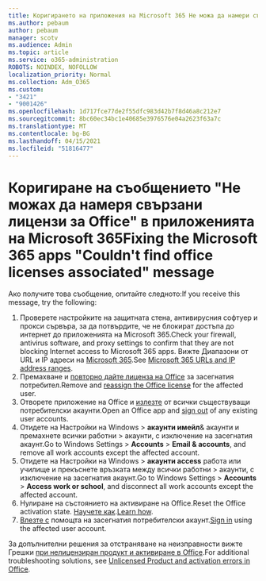 ```yaml
---
title: Коригирането на приложения на Microsoft 365 Не можа да намери съобщение, свързано с лицензи за Office
ms.author: pebaum
author: pebaum
manager: scotv
ms.audience: Admin
ms.topic: article
ms.service: o365-administration
ROBOTS: NOINDEX, NOFOLLOW
localization_priority: Normal
ms.collection: Adm_O365
ms.custom:
- "3421"
- "9001426"
ms.openlocfilehash: 1d717fce77de2f55dfc983d42b7f8d46a8c212e7
ms.sourcegitcommit: 8bc60ec34bc1e40685e3976576e04a2623f63a7c
ms.translationtype: MT
ms.contentlocale: bg-BG
ms.lasthandoff: 04/15/2021
ms.locfileid: "51816477"
---
```

# <a name="fixing-the-microsoft-365-apps-couldnt-find-office-licenses-associated-message"></a><span data-ttu-id="1518b-102">Коригиране на съобщението "Не можах да намеря свързани лицензи за Office" в приложенията на Microsoft 365</span><span class="sxs-lookup"><span data-stu-id="1518b-102">Fixing the Microsoft 365 apps "Couldn't find office licenses associated" message</span></span>

<span data-ttu-id="1518b-103">Ако получите това съобщение, опитайте следното:</span><span class="sxs-lookup"><span data-stu-id="1518b-103">If you receive this message, try the following:</span></span>

1. <span data-ttu-id="1518b-104">Проверете настройките на защитната стена, антивирусния софтуер и прокси сървъра, за да потвърдите, че не блокират достъпа до интернет до приложенията на Microsoft 365.</span><span class="sxs-lookup"><span data-stu-id="1518b-104">Check your firewall, antivirus software, and proxy settings to confirm that they are not blocking Internet access to Microsoft 365 apps.</span></span> <span data-ttu-id="1518b-105">Вижте Диапазони от URL и IP адреси на [Microsoft 365](https://docs.microsoft.com/office365/enterprise/urls-and-ip-address-ranges).</span><span class="sxs-lookup"><span data-stu-id="1518b-105">See [Microsoft 365 URLs and IP address ranges](https://docs.microsoft.com/office365/enterprise/urls-and-ip-address-ranges).</span></span>
2. <span data-ttu-id="1518b-106">Премахване и [повторно дайте лиценза на Office](https://docs.microsoft.com/microsoft-365/admin/manage/assign-licenses-to-users) за засегнатия потребител.</span><span class="sxs-lookup"><span data-stu-id="1518b-106">Remove and [reassign the Office license](https://docs.microsoft.com/microsoft-365/admin/manage/assign-licenses-to-users) for the affected user.</span></span> 
3. <span data-ttu-id="1518b-107">Отворете приложение на Office и [излезте](https://support.office.com/article/5a20dc11-47e9-4b6f-945d-478cb6d92071) от всички съществуващи потребителски акаунти.</span><span class="sxs-lookup"><span data-stu-id="1518b-107">Open an Office app and [sign out](https://support.office.com/article/5a20dc11-47e9-4b6f-945d-478cb6d92071) of any existing user accounts.</span></span>
4. <span data-ttu-id="1518b-108">Отидете на Настройки на Windows > **акаунти имейл**& акаунти и премахнете всички работни  >  акаунти, с изключение на засегнатия акаунт.</span><span class="sxs-lookup"><span data-stu-id="1518b-108">Go to Windows Settings > **Accounts** > **Email & accounts**, and remove all work accounts except the affected account.</span></span>
5. <span data-ttu-id="1518b-109">Отидете на Настройки на Windows > **акаунти access** работа или училище и прекъснете връзката между всички работни  >  акаунти, с изключение на засегнатия акаунт.</span><span class="sxs-lookup"><span data-stu-id="1518b-109">Go to Windows Settings > **Accounts** > **Access work or school**, and disconnect all work accounts except the affected account.</span></span>
6. <span data-ttu-id="1518b-110">Нулиране на състоянието на активиране на Office.</span><span class="sxs-lookup"><span data-stu-id="1518b-110">Reset the Office activation state.</span></span> <span data-ttu-id="1518b-111">[Научете как](https://docs.microsoft.com/office365/troubleshoot/activation/reset-office-365-proplus-activation-state).</span><span class="sxs-lookup"><span data-stu-id="1518b-111">[Learn how](https://docs.microsoft.com/office365/troubleshoot/activation/reset-office-365-proplus-activation-state).</span></span>
7. <span data-ttu-id="1518b-112">[Влезте с](https://support.office.com/article/628ea040-f265-49de-b986-be09c3ebf8a9) помощта на засегнатия потребителски акаунт.</span><span class="sxs-lookup"><span data-stu-id="1518b-112">[Sign in](https://support.office.com/article/628ea040-f265-49de-b986-be09c3ebf8a9) using the affected user account.</span></span>

<span data-ttu-id="1518b-113">За допълнителни решения за отстраняване на неизправности вижте Грешки [при нелицензиран продукт и активиране в Office](https://support.office.com/Article/0d23d3c0-c19c-4b2f-9845-5344fedc4380).</span><span class="sxs-lookup"><span data-stu-id="1518b-113">For additional troubleshooting solutions, see [Unlicensed Product and activation errors in Office](https://support.office.com/Article/0d23d3c0-c19c-4b2f-9845-5344fedc4380).</span></span>